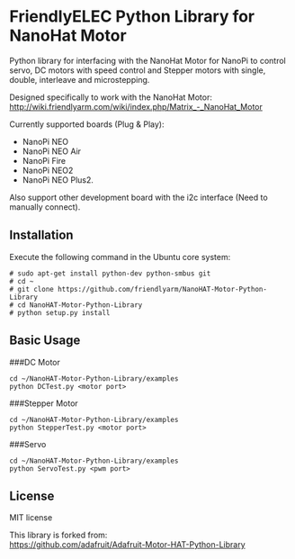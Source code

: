 FriendlyELEC Python Library for NanoHat Motor
=======================

Python library for interfacing with the NanoHat Motor for NanoPi to control servo, DC motors with speed control and Stepper motors with single, double, interleave and microstepping.

Designed specifically to work with the NanoHat Motor:
http://wiki.friendlyarm.com/wiki/index.php/Matrix_-_NanoHat_Motor

Currently supported boards (Plug & Play):
* NanoPi NEO
* NanoPi NEO Air
* NanoPi Fire
* NanoPi NEO2
* NanoPi NEO Plus2.

Also support other development board with the i2c interface (Need to manually connect).  
  


Installation
------------
Execute the following command in the Ubuntu core system:  

```
# sudo apt-get install python-dev python-smbus git
# cd ~
# git clone https://github.com/friendlyarm/NanoHAT-Motor-Python-Library
# cd NanoHAT-Motor-Python-Library
# python setup.py install
```

Basic Usage
-----------

###DC Motor

```
cd ~/NanoHAT-Motor-Python-Library/examples
python DCTest.py <motor port>
```

###Stepper Motor

```
cd ~/NanoHAT-Motor-Python-Library/examples
python StepperTest.py <motor port>
```

###Servo

```
cd ~/NanoHAT-Motor-Python-Library/examples
python ServoTest.py <pwm port>
```

License
-------

MIT license

This library is forked from:  
https://github.com/adafruit/Adafruit-Motor-HAT-Python-Library
